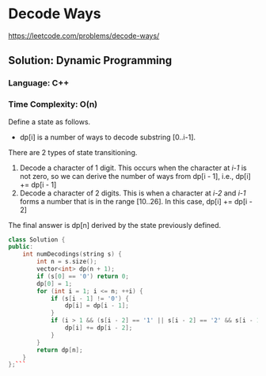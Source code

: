 # Decode Ways
https://leetcode.com/problems/decode-ways/

## Solution: Dynamic Programming
### Language: C++
### Time Complexity: O(n)

Define a state as follows.

* dp[i] is a number of ways to decode substring [0..i-1].

There are 2 types of state transitioning.

1. Decode a character of 1 digit. This occurs when the character at *i-1* is not zero, so we can derive the number of ways from dp[i - 1], i.e., dp[i] += dp[i - 1]
2. Decode a character of 2 digits. This is when a character at *i-2* and *i-1* forms a number that is in the range [10..26]. In this case, dp[i] += dp[i - 2]

The final answer is dp[n] derived by the state previously defined.

```c++
class Solution {
public:
    int numDecodings(string s) {
        int n = s.size();
        vector<int> dp(n + 1);
        if (s[0] == '0') return 0;
        dp[0] = 1;
        for (int i = 1; i <= n; ++i) {
            if (s[i - 1] != '0') {
                dp[i] = dp[i - 1];
            }
            if (i > 1 && (s[i - 2] == '1' || s[i - 2] == '2' && s[i - 1] <= '6')) {
                dp[i] += dp[i - 2];
            }
        }
        return dp[n];
    }
};```

